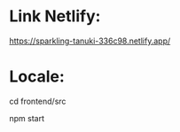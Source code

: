 # Link Netlify:

https://sparkling-tanuki-336c98.netlify.app/

# Locale:

cd frontend/src

npm start
